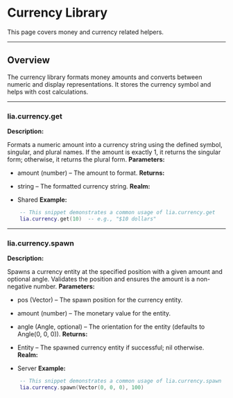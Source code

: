 # Currency Library

This page covers money and currency related helpers.

---

## Overview

The currency library formats money amounts and converts between numeric and display representations. It stores the currency symbol and helps with cost calculations.

---

### lia.currency.get

    
**Description:**

Formats a numeric amount into a currency string using the defined symbol,
singular, and plural names. If the amount is exactly 1, it returns the singular
form; otherwise, it returns the plural form.
**Parameters:**

* amount (number) – The amount to format.
**Returns:**

* string – The formatted currency string.
**Realm:**

* Shared
**Example:**

```lua
    -- This snippet demonstrates a common usage of lia.currency.get
    lia.currency.get(10)  -- e.g., "$10 dollars"
```

---


### lia.currency.spawn

    
**Description:**

Spawns a currency entity at the specified position with a given amount and optional angle.
Validates the position and ensures the amount is a non-negative number.
**Parameters:**

* pos (Vector) – The spawn position for the currency entity.
* amount (number) – The monetary value for the entity.
* angle (Angle, optional) – The orientation for the entity (defaults to Angle(0, 0, 0)).
**Returns:**

* Entity – The spawned currency entity if successful; nil otherwise.
**Realm:**

* Server
**Example:**

```lua
    -- This snippet demonstrates a common usage of lia.currency.spawn
    lia.currency.spawn(Vector(0, 0, 0), 100)
```
